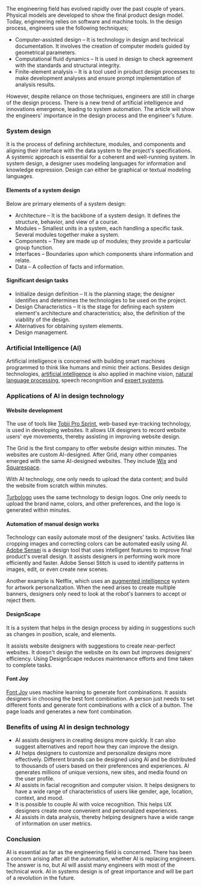 The engineering field has evolved rapidly over the past couple of years. Physical models are developed to show the final product design model. Today, engineering relies on software and machine tools. In the design process, engineers use the following techniques;

- Computer-assisted design – It is technology in design and technical documentation. It involves the creation of computer models guided by geometrical parameters.
- Computational fluid dynamics – It is used in design to check agreement with the standards and structural integrity.
- Finite-element analysis – It is a tool used in product design processes to make development analyses and ensure prompt implementation of analysis results.

However, despite reliance on those techniques, engineers are still in charge of the design process. There is a new trend of artificial intelligence and innovations emergence, leading to system automation. The article will show the engineers' importance in the design process and the engineer's future.

### System design

It is the process of defining architecture, modules, and components and aligning their interface with the data system to the project's specifications. A systemic approach is essential for a coherent and well-running system. In system design, a designer uses modeling languages for information and knowledge expression. Design can either be graphical or textual modeling languages.

#### Elements of a system design

Below are primary elements of a system design: 

- Architecture – It is the backbone of a system design. It defines the structure, behavior, and view of a course.
- Modules – Smallest units in a system, each handling a specific task. Several modules together make a system.
- Components – They are made up of modules; they provide a particular group function.
- Interfaces – Boundaries upon which components share information and relate.
- Data – A collection of facts and information.

#### Significant design tasks 

- Initialize design definition – It is the planning stage; the designer identifies and determines the technologies to be used on the project.
- Design Characteristics – It is the stage for defining each system element's architecture and characteristics; also, the definition of the viability of the design.
- Alternatives for obtaining system elements.
- Design management. 

### Artificial Intelligence (AI)

Artificial intelligence is concerned with building smart machines programmed to think like humans and mimic their actions. Besides design technologies, [artificial intelligence](/engineering-education/artificial-intelligence-future/) is also applied in machine vision, [natural language processing](/engineering-education/five-real-life-use-cases-of-natural-language-processing-nlp/), speech recongnition and [expert systems](https://en.wikipedia.org/wiki/Expert_system).

### Applications of AI in design technology

#### Website development

The use of tools like [Tobii Pro Sprint](https://www.tobiipro.com/product-listing/sprint/), web-based eye-tracking technology, is used in developing websites. It allows UX designers to record website users' eye movements, thereby assisting in improving website design.

The Grid is the first company to offer website design within minutes. The websites are custom AI-designed. After Grid, many other companies emerged with the same AI-designed websites. They include [Wix](https://www.wix.com/) and [Squarespace](https://www.squarespace.com/).

With AI technology, one only needs to upload the data content; and build the website from scratch within minutes.

[Turbologo](https://turbologo.com/?ref=hackernoon.com) uses the same technology to design logos. One only needs to upload the brand name, colors, and other preferences, and the logo is generated within minutes.

#### Automation of manual design works

Technology can easily automate most of the designers' tasks. Activities like cropping images and correcting colors can be automated easily using AI. [Adobe Sensei](https://www.adobe.com/experience-platform/intelligent-services.html?ref=hackernoon.com) is a design tool that uses intelligent features to improve final product's overall design. It assists designers in performing work more efficiently and faster. Adobe Sensei Stitch is used to identify patterns in images, edit, or even create new scenes.

Another example is Netflix, which uses an [augmented intelligence](/engineering-education/introduction-to-extended-reality/) system for artwork personalization. When the need arises to create multiple banners, designers only need to look at the robot's banners to accept or reject them.

#### DesignScape

It is a system that helps in the design process by aiding in suggestions such as changes in position, scale, and elements.

It assists website designers with suggestions to create near-perfect websites. It doesn't design the website on its own but improves designers' efficiency. Using DesignScape reduces maintenance efforts and time taken to complete tasks.

#### Font Joy

[Font Joy](https://fontjoy.com/) uses machine learning to generate font combinations. It assists designers in choosing the best font combination. A person just needs to set different fonts and generate font combinations with a click of a button. The page loads and generates a new font combination.

### Benefits of using AI in design technology 

- AI assists designers in creating designs more quickly. It can also suggest alternatives and report how they can improve the design.
- AI helps designers to customize and personalize designs more effectively. Different brands can be designed using AI and be distributed to thousands of users based on their preferences and experiences. AI generates millions of unique versions, new sites, and media found on the user profile.
- AI assists in facial recognition and computer vision. It helps designers to have a wide range of characteristics of users like gender, age, location, context, and mood.
- It is possible to couple AI with voice recognition. This helps UX designers create more convenient and personalized experiences.
- AI assists in data analysis, thereby helping designers have a wide range of information on user metrics.

### Conclusion

AI is essential as far as the engineering field is concerned. There has been a concern arising after all the automation, whether AI is replacing engineers. The answer is no, but AI will assist many engineers with most of the technical work. AI in systems design is of great importance and will be part of a revolution in the future.
